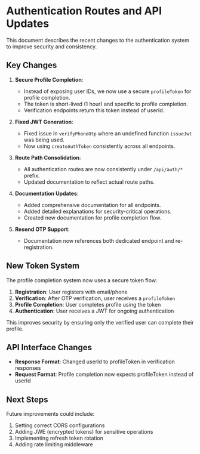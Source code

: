 # Authentication Routes and API Updates

This document describes the recent changes to the authentication system to improve security and consistency.

## Key Changes

1. **Secure Profile Completion**:
   - Instead of exposing user IDs, we now use a secure `profileToken` for profile completion.
   - The token is short-lived (1 hour) and specific to profile completion.
   - Verification endpoints return this token instead of userId.

2. **Fixed JWT Generation**:
   - Fixed issue in `verifyPhoneOtp` where an undefined function `issueJwt` was being used.
   - Now using `createAuthToken` consistently across all endpoints.

3. **Route Path Consolidation**:
   - All authentication routes are now consistently under `/api/auth/*` prefix.
   - Updated documentation to reflect actual route paths.

4. **Documentation Updates**:
   - Added comprehensive documentation for all endpoints.
   - Added detailed explanations for security-critical operations.
   - Created new documentation for profile completion flow.

5. **Resend OTP Support**:
   - Documentation now references both dedicated endpoint and re-registration.

## New Token System

The profile completion system now uses a secure token flow:

1. **Registration**: User registers with email/phone
2. **Verification**: After OTP verification, user receives a `profileToken`
3. **Profile Completion**: User completes profile using the token
4. **Authentication**: User receives a JWT for ongoing authentication

This improves security by ensuring only the verified user can complete their profile.

## API Interface Changes

- **Response Format**: Changed userId to profileToken in verification responses
- **Request Format**: Profile completion now expects profileToken instead of userId

## Next Steps

Future improvements could include:

1. Setting correct CORS configurations
2. Adding JWE (encrypted tokens) for sensitive operations
3. Implementing refresh token rotation
4. Adding rate limiting middleware
